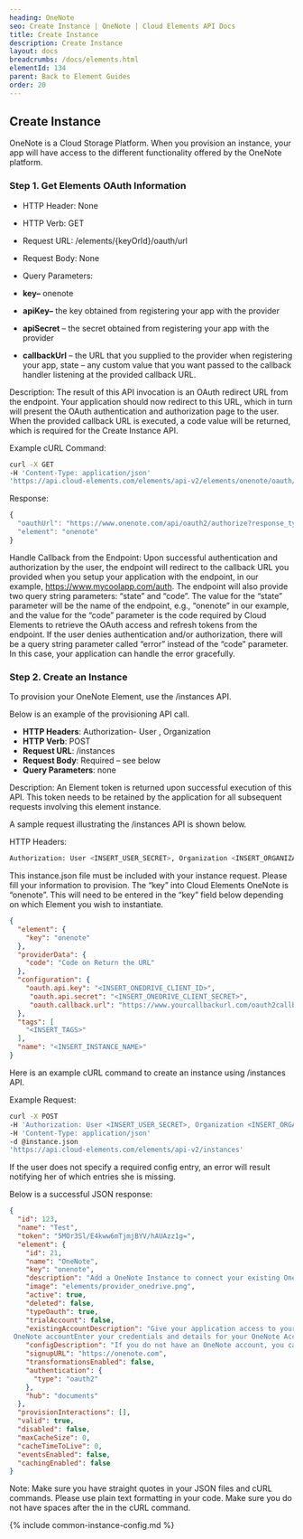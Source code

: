 ```yaml
---
heading: OneNote
seo: Create Instance | OneNote | Cloud Elements API Docs
title: Create Instance
description: Create Instance
layout: docs
breadcrumbs: /docs/elements.html
elementId: 134
parent: Back to Element Guides
order: 20
---
```


## Create Instance

OneNote is a Cloud Storage Platform. When you provision an instance, your app will have access to the different functionality offered by the OneNote platform.

### Step 1. Get Elements OAuth Information

* HTTP Header: None
* HTTP Verb: GET
* Request URL: /elements/{keyOrId}/oauth/url
* Request Body: None
* Query Parameters:

* __key–__ onenote
* __apiKey–__ the key obtained from registering your app with the provider
* __apiSecret__ – the secret obtained from registering your app with the provider
* __callbackUrl__ – the URL that you supplied to the provider when registering your app, state – any custom value that you want passed to the callback handler listening at the provided callback URL.

Description: The result of this API invocation is an OAuth redirect URL from the endpoint. Your application should now redirect to this URL, which in turn will present the OAuth authentication and authorization page to the user. When the provided callback URL is executed, a code value will be returned, which is required for the Create Instance API.

Example cURL Command:

```bash
curl -X GET
-H 'Content-Type: application/json'
'https://api.cloud-elements.com/elements/api-v2/elements/onenote/oauth/url?apiKey=fake_OneNote_api_key&apiSecret=fake_OneNote_api_secret&callbackUrl=https://www.mycoolapp.com/auth&state=onenote'
```

Response:

```javascript
{
  "oauthUrl": "https://www.onenote.com/api/oauth2/authorize?response_type=code&client_id=insert_onenote_client_id0&redirect_uri=https://www.mycoolapp.com/auth&state=onenote",
  "element": "onenote"
}
```

Handle Callback from the Endpoint:
Upon successful authentication and authorization by the user, the endpoint will redirect to the callback URL you provided when you setup your application with the endpoint, in our example, https://www.mycoolapp.com/auth. The endpoint will also provide two query string parameters: “state” and “code”. The value for the “state” parameter will be the name of the endpoint, e.g., “onenote” in our example, and the value for the “code” parameter is the code required by Cloud Elements to retrieve the OAuth access and refresh tokens from the endpoint. If the user denies authentication and/or authorization, there will be a query string parameter called “error” instead of the “code” parameter. In this case, your application can handle the error gracefully.

### Step 2. Create an Instance

To provision your OneNote Element, use the /instances API.

Below is an example of the provisioning API call.

* __HTTP Headers__: Authorization- User <user secret>, Organization <organization secret>
* __HTTP Verb__: POST
* __Request URL__: /instances
* __Request Body__: Required – see below
* __Query Parameters__: none

Description: An Element token is returned upon successful execution of this API. This token needs to be retained by the application for all subsequent requests involving this element instance.

A sample request illustrating the /instances API is shown below.

HTTP Headers:

```bash
Authorization: User <INSERT_USER_SECRET>, Organization <INSERT_ORGANIZATION_SECRET>

```
This instance.json file must be included with your instance request.  Please fill your information to provision.  The “key” into Cloud Elements OneNote is “onenote”.  This will need to be entered in the “key” field below depending on which Element you wish to instantiate.

```json
{
  "element": {
    "key": "onenote"
  },
  "providerData": {
    "code": "Code on Return the URL"
  },
  "configuration": {
    "oauth.api.key": "<INSERT_ONEDRIVE_CLIENT_ID>",
     "oauth.api.secret": "<INSERT_ONEDRIVE_CLIENT_SECRET>",
     "oauth.callback.url": "https://www.yourcallbackurl.com/oauth2callback"
  },
  "tags": [
    "<INSERT_TAGS>"
  ],
  "name": "<INSERT_INSTANCE_NAME>"
}
```

Here is an example cURL command to create an instance using /instances API.

Example Request:

```bash
curl -X POST
-H 'Authorization: User <INSERT_USER_SECRET>, Organization <INSERT_ORGANIZATION_SECRET>'
-H 'Content-Type: application/json'
-d @instance.json
'https://api.cloud-elements.com/elements/api-v2/instances'
```

If the user does not specify a required config entry, an error will result notifying her of which entries she is missing.

Below is a successful JSON response:

```json
{
  "id": 123,
  "name": "Test",
  "token": "5MOr3Sl/E4kww6mTjmjBYV/hAUAzz1g=",
  "element": {
    "id": 21,
    "name": "OneNote",
    "key": "onenote",
    "description": "Add a OneNote Instance to connect your existing OneNote account to the Documents Hub, allowing you to manage files and folders. You will need your OneNote account information to add an instance.",
    "image": "elements/provider_onedrive.png",
    "active": true,
    "deleted": false,
    "typeOauth": true,
    "trialAccount": false,
    "existingAccountDescription": "Give your application access to your existing
 OneNote accountEnter your credentials and details for your OneNote Account",
    "configDescription": "If you do not have an OneNote account, you can create one at OneNote Signup",
    "signupURL": "https://onenote.com",
    "transformationsEnabled": false,
    "authentication": {
      "type": "oauth2"
    },
    "hub": "documents"
  },
  "provisionInteractions": [],
  "valid": true,
  "disabled": false,
  "maxCacheSize": 0,
  "cacheTimeToLive": 0,
  "eventsEnabled": false,
  "cachingEnabled": false
}
```

Note:  Make sure you have straight quotes in your JSON files and cURL commands.  Please use plain text formatting in your code.  Make sure you do not have spaces after the in the cURL command.

{% include common-instance-config.md %}
